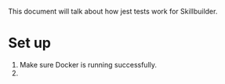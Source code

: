 This document will talk about how jest tests work for Skillbuilder.

# Set up

1. Make sure Docker is running successfully.
2. 